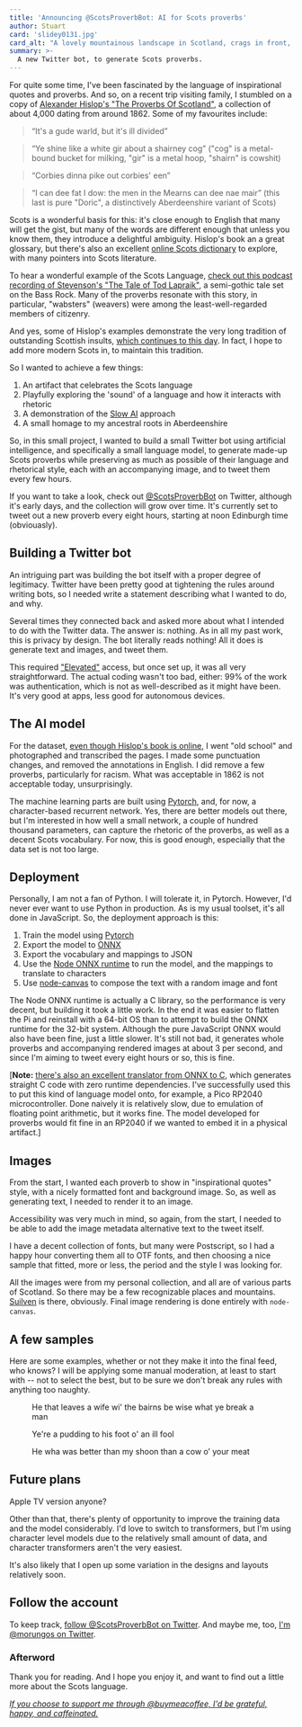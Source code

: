```yaml
---
title: 'Announcing @ScotsProverbBot: AI for Scots proverbs'
author: Stuart
card: 'slidey0131.jpg'
card_alt: "A lovely mountainous landscape in Scotland, crags in front, looking down to buildings on a lochside in the distance"
summary: >-
  A new Twitter bot, to generate Scots proverbs.
---
```


For quite some time, I've been fascinated by the language of inspirational
quotes and proverbs.  And so, on a recent trip visiting family, I stumbled on a
copy of [Alexander Hislop's "The Proverbs Of
Scotland"](https://www.gutenberg.org/ebooks/26150), a collection of about 4,000
dating from around 1862. Some of my favourites include:

> “It's a gude warld, but it's ill divided”

> “Ye shine like a white gir about a shairney cog” ("cog" is a metal-bound
> bucket for milking, "gir" is a metal hoop, "shairn" is cowshit)

> “Corbies dinna pike out corbies' een”

> “I can dee fat I dow: the men in the Mearns can dee nae mair” (this last is
> pure "Doric", a distinctively Aberdeenshire variant of Scots)

Scots is a wonderful basis for this: it's close enough to English that many will
get the gist, but many of the words are different enough that unless you know
them, they introduce a delightful ambiguity. Hislop's book an a great glossary,
but there's also an excellent [online Scots dictionary](https://dsl.ac.uk/) to
explore, with many pointers into Scots literature.

To hear a wonderful example of the Scots Language, [check out this podcast
recording of Stevenson's "The Tale of Tod
Lapraik"](https://podcasts.apple.com/gb/podcast/the-tale-of-tod-lapraik/id454320478?i=1000317014818),
a semi-gothic tale set on the Bass Rock. Many of the proverbs resonate with this
story, in particular, "wabsters" (weavers) were among the least-well-regarded
members of citizenry. 

And yes, some of Hislop's examples demonstrate the very long tradition of
outstanding Scottish insults, [which continues to this
day](https://www.buzzfeed.com/hilarywardle/custard-flavoured-jobby). In fact, I
hope to add more modern Scots in, to maintain this tradition.

So I wanted to achieve a few things:

1. An artifact that celebrates the Scots language
2. Playfully exploring the 'sound' of a language and how it interacts with rhetoric
3. A demonstration of the [Slow AI](/2021/05/08/slow-ai/) approach
4. A small homage to my ancestral roots in Aberdeenshire

So, in this small project, I wanted to build a small Twitter bot using
artificial intelligence, and specifically a small language model, to generate
made-up Scots proverbs while preserving as much as possible of their language
and rhetorical style, each with an accompanying image, and to tweet them every
few hours. 

If you want to take a look, check out
[@ScotsProverbBot](https://twitter.com/ScotsProverbBot) on Twitter, although
it's early days, and the collection will grow over time. It's currently set to
tweet out a new proverb every eight hours, starting at noon Edinburgh time
(obviouasly).

## Building a Twitter bot

An intriguing part was building the bot itself with a proper degree of
legitimacy. Twitter have been pretty good at tightening the rules around writing
bots, so I needed write a statement describing what I wanted to do, and why. 

Several times they connected back and asked more about what I intended to do
with the Twitter data. The answer is: nothing. As in all my past work, this is
privacy by design. The bot literally reads nothing! All it does is generate text
and images, and tweet them. 

This required ["Elevated"](https://developer.twitter.com/en/docs/twitter-api/getting-started/about-twitter-api) 
access, but once set up, it was all very straightforward. The actual coding wasn't
too bad, either: 99% of the work was authentication, which is not as well-described
as it might have been. It's very good at apps, less good for autonomous devices.

## The AI model

For the dataset, [even though Hislop's book is
online](https://www.gutenberg.org/ebooks/26150), I went "old school" and
photographed and transcribed the pages. I made some punctuation changes, and
removed the annotations in English. I did remove a few proverbs, particularly
for racism. What was acceptable in 1862 is not acceptable today, unsurprisingly.

The machine learning parts are built using [Pytorch](https://pytorch.org/), and,
for now, a character-based recurrent network. Yes, there are better models out
there, but I'm interested in how well a small network, a couple of hundred
thousand parameters, can capture the rhetoric of the proverbs, as well as a
decent Scots vocabulary. For now, this is good enough, especially that the data
set is not too large. 

## Deployment

Personally, I am not a fan of Python. I will tolerate it, in Pytorch. However,
I'd never ever want to use Python in production. As is my usual toolset, it's
all done in JavaScript. So, the deployment approach is this:

1. Train the model using [Pytorch](https://pytorch.org/)
2. Export the model to [ONNX](https://onnx.ai/)
3. Export the vocabulary and mappings to JSON
4. Use the [Node ONNX runtime](https://github.com/Microsoft/onnxruntime) to run
   the model, and the mappings to translate to characters
5. Use [node-canvas](https://github.com/Automattic/node-canvas) to compose the
   text with a random image and font

The Node ONNX runtime is actually a C library, so the performance is very
decent, but building it took a little work. In the end it was easier to flatten
the Pi and reinstall with a 64-bit OS than to attempt to build the ONNX runtime
for the 32-bit system. Although the pure JavaScript ONNX would also have been
fine, just a little slower. It's still not bad, it generates whole proverbs and
accompanying rendered images at about 3 per second, and since I'm aiming to
tweet every eight hours or so, this is fine.

[**Note:** [there's also an excellent translator from ONNX to
C](https://github.com/kraiskil/onnx2c), which generates straight C code with
zero runtime dependencies. I've successfully used this to put this kind of
language model onto, for example, a Pico RP2040 microcontroller. Done naively it
is relatively slow, due to emulation of floating point arithmetic, but it works
fine. The model developed for proverbs would fit fine in an RP2040 if we wanted
to embed it in a physical artifact.]

## Images

From the start, I wanted each proverb to show in "inspirational quotes" style,
with a nicely formatted font and background image. So, as well as generating
text, I needed to render it to an image. 

Accessibility was very much in mind, so again, from the start, I needed to be
able to add the image metadata alternative text to the tweet itself.

I have a decent collection of fonts, but many were Postscript, so I had a happy
hour converting them all to OTF fonts, and then choosing a nice sample that
fitted, more or less, the period and the style I was looking for. 

All the images were from my personal collection, and all are of various parts of
Scotland. So there may be a few recognizable places and mountains.
[Suilven](https://en.wikipedia.org/wiki/Suilven) is there, obviously. Final
image rendering is done entirely with `node-canvas`.

## A few samples

Here are some examples, whether or not they make it into the final feed, who knows?
I will be applying some manual moderation, at least to start with -- not to select
the best, but to be sure we don't break any rules with anything too naughty.

<figure class="figure">
  <enhanced:img src="$lib/assets/posts/22ead4c162e75575ccaed5c571cfac69b543d8da.jpg" alt="He that leaves a wife wi' the bairns be wise what ye break a man"></enhanced:img>
  <figcaption>He that leaves a wife wi' the bairns be wise what ye break a man</figcaption>
</figure>

<figure class="figure">
  <enhanced:img src="$lib/assets/posts/36333ef1e102420d6cd5673b4f1247dca29e43ef.jpg" alt="Ye're a pudding to his foot o' an ill fool"></enhanced:img>
  <figcaption>Ye're a pudding to his foot o' an ill fool</figcaption>
</figure>

<figure class="figure">
  <enhanced:img src="$lib/assets/posts/5ada0cc1c48581a1192a74b83a261e0fa5d51b09.jpg" alt="He wha was better than my shoon than a cow o’ your meat"></enhanced:img>
  <figcaption>He wha was better than my shoon than a cow o’ your meat</figcaption>
</figure>

## Future plans

Apple TV version anyone? 

Other than that, there's plenty of opportunity to improve the training data and
the model considerably. I'd love to switch to transformers, but I'm using
character level models due to the relatively small amount of data, and character
transformers aren't the very easiest.

It's also likely that I open up some variation in the designs and layouts
relatively soon.

## Follow the account

To keep track, [follow @ScotsProverbBot on Twitter](https://twitter.com/ScotsProverbBot).
And maybe me, too, [I'm @morungos on Twitter](https://twitter.com/morungos).

### Afterword

Thank you for reading. And I hope you enjoy it, and want to find out a little
more about the Scots language.

_[If you choose to support me through @buymeacoffee, I'd be grateful, happy, and
caffeinated.](https://www.buymeacoffee.com/morungos)_
